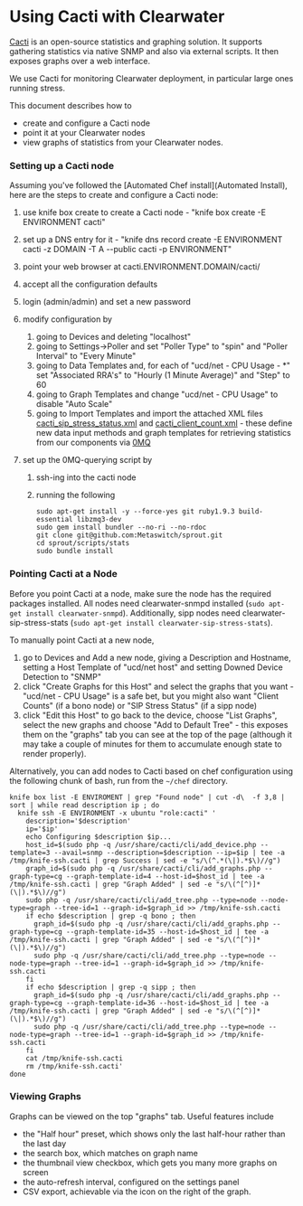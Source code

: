 Using Cacti with Clearwater
===========================

[Cacti](http://www.cacti.net/) is an open-source statistics and graphing
solution. It supports gathering statistics via native SNMP and also via
external scripts. It then exposes graphs over a web interface.

We use Cacti for monitoring Clearwater deployment, in particular large
ones running stress.

This document describes how to

-   create and configure a Cacti node
-   point it at your Clearwater nodes
-   view graphs of statistics from your Clearwater nodes.

### Setting up a Cacti node

Assuming you've followed the [Automated Chef install](Automated Install),
here are the steps to create and configure a Cacti node:

1.  use knife box create to create a Cacti node - "knife box create -E
    ENVIRONMENT cacti"
2.  set up a DNS entry for it - "knife dns record create -E ENVIRONMENT
    cacti -z DOMAIN -T A --public cacti -p ENVIRONMENT"
3.  point your web browser at cacti.ENVIRONMENT.DOMAIN/cacti/
4.  accept all the configuration defaults
5.  login (admin/admin) and set a new password
6.  modify configuration by
    1.  going to Devices and deleting "localhost"
    2.  going to Settings-\>Poller and set "Poller Type" to "spin" and
        "Poller Interval" to "Every Minute"
    3.  going to Data Templates and, for each of "ucd/net - CPU Usage -
        \*" set "Associated RRA's" to "Hourly (1 Minute Average)" and
        "Step" to 60
    4.  going to Graph Templates and change "ucd/net - CPU Usage" to
        disable "Auto Scale"
    5.  going to Import Templates and import the attached XML files
        [cacti\_sip\_stress\_status.xml](cacti_sip_stress_status.xml)
        and
        [cacti\_client\_count.xml](cacti_client_count.xml) -
        these define new data input methods and graph templates for
        retrieving statistics from our components via
        [0MQ](http://www.zeromq.org/)

7.  set up the 0MQ-querying script by
    1.  ssh-ing into the cacti node
    2.  running the following

            sudo apt-get install -y --force-yes git ruby1.9.3 build-essential libzmq3-dev
            sudo gem install bundler --no-ri --no-rdoc
            git clone git@github.com:Metaswitch/sprout.git
            cd sprout/scripts/stats
            sudo bundle install

### Pointing Cacti at a Node

Before you point Cacti at a node, make sure the node has the required
packages installed. All nodes need clearwater-snmpd installed (`sudo
apt-get install clearwater-snmpd`). Additionally, sipp nodes need
clearwater-sip-stress-stats (`sudo apt-get install
clearwater-sip-stress-stats`).

To manually point Cacti at a new node,

1.  go to Devices and Add a new node, giving a Description and Hostname,
    setting a Host Template of "ucd/net host" and setting Downed Device
    Detection to "SNMP"
2.  click "Create Graphs for this Host" and select the graphs that you
    want - "ucd/net - CPU Usage" is a safe bet, but you might also want
    "Client Counts" (if a bono node) or "SIP Stress Status" (if a sipp
    node)
3.  click "Edit this Host" to go back to the device, choose "List
    Graphs", select the new graphs and choose "Add to Default Tree" -
    this exposes them on the "graphs" tab you can see at the top of the
    page (although it may take a couple of minutes for them to
    accumulate enough state to render properly).

Alternatively, you can add nodes to Cacti based on chef configuration
using the following chunk of bash, run from the `~/chef` directory.

    knife box list -E ENVIROMENT | grep "Found node" | cut -d\  -f 3,8 | sort | while read description ip ; do
      knife ssh -E ENVIRONMENT -x ubuntu "role:cacti" '
        description='$description'
        ip='$ip'
        echo Configuring $description $ip...
        host_id=$(sudo php -q /usr/share/cacti/cli/add_device.php --template=3 --avail=snmp --description=$description --ip=$ip | tee -a /tmp/knife-ssh.cacti | grep Success | sed -e "s/\(^.*(\|).*$\)//g")
        graph_id=$(sudo php -q /usr/share/cacti/cli/add_graphs.php --graph-type=cg --graph-template-id=4 --host-id=$host_id | tee -a /tmp/knife-ssh.cacti | grep "Graph Added" | sed -e "s/\(^[^)]*(\|).*$\)//g")
        sudo php -q /usr/share/cacti/cli/add_tree.php --type=node --node-type=graph --tree-id=1 --graph-id=$graph_id >> /tmp/knife-ssh.cacti
        if echo $description | grep -q bono ; then
          graph_id=$(sudo php -q /usr/share/cacti/cli/add_graphs.php --graph-type=cg --graph-template-id=35 --host-id=$host_id | tee -a /tmp/knife-ssh.cacti | grep "Graph Added" | sed -e "s/\(^[^)]*(\|).*$\)//g")
          sudo php -q /usr/share/cacti/cli/add_tree.php --type=node --node-type=graph --tree-id=1 --graph-id=$graph_id >> /tmp/knife-ssh.cacti
        fi
        if echo $description | grep -q sipp ; then
          graph_id=$(sudo php -q /usr/share/cacti/cli/add_graphs.php --graph-type=cg --graph-template-id=36 --host-id=$host_id | tee -a /tmp/knife-ssh.cacti | grep "Graph Added" | sed -e "s/\(^[^)]*(\|).*$\)//g")
          sudo php -q /usr/share/cacti/cli/add_tree.php --type=node --node-type=graph --tree-id=1 --graph-id=$graph_id >> /tmp/knife-ssh.cacti
        fi
        cat /tmp/knife-ssh.cacti
        rm /tmp/knife-ssh.cacti'
    done

### Viewing Graphs

Graphs can be viewed on the top "graphs" tab. Useful features include

-   the "Half hour" preset, which shows only the last half-hour rather
    than the last day
-   the search box, which matches on graph name
-   the thumbnail view checkbox, which gets you many more graphs on
    screen
-   the auto-refresh interval, configured on the settings panel
-   CSV export, achievable via the icon on the right of the graph.
